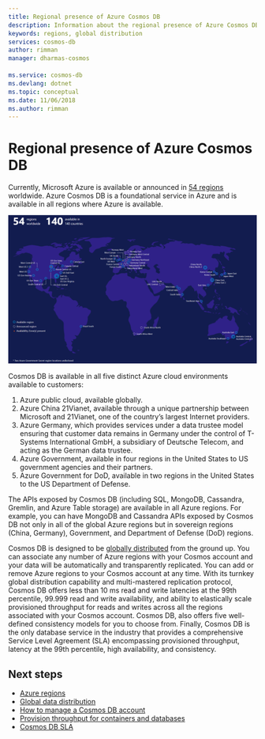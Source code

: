 ```yaml
---
title: Regional presence of Azure Cosmos DB
description: Information about the regional presence of Azure Cosmos DB and different cloud environments that are available
keywords: regions, global distribution
services: cosmos-db
author: rimman
manager: dharmas-cosmos

ms.service: cosmos-db
ms.devlang: dotnet
ms.topic: conceptual
ms.date: 11/06/2018
ms.author: rimman
---
```

# Regional presence of Azure Cosmos DB

Currently, Microsoft Azure is available or announced in [54 regions](https://azure.microsoft.com/en-us/global-infrastructure/regions/) worldwide. Azure Cosmos DB is a foundational service in Azure and is available in all regions where Azure is available.

![Azure Cosmos DB regional availability](./media/regional-presence/regional-presence.png)

Cosmos DB is available in all five distinct Azure cloud environments available to customers:

1. Azure public cloud, available globally.
2. Azure China 21Vianet, available through a unique partnership between Microsoft and 21Vianet, one of the country’s largest Internet providers.
3. Azure Germany, which provides services under a data trustee model ensuring that customer data remains in Germany under the control of T-Systems International GmbH, a subsidiary of Deutsche Telecom, and acting as the German data trustee.
4. Azure Government, available in four regions in the United States to US government agencies and their partners.
5. Azure Government for DoD, available in two regions in the United States to the US Department of Defense.

The APIs exposed by Cosmos DB (including SQL, MongoDB, Cassandra, Gremlin, and Azure Table storage) are available in all Azure regions. For example, you can have MongoDB and Cassandra APIs exposed by Cosmos DB not only in all of the global Azure regions but in sovereign regions (China, Germany), Government, and Department of Defense (DoD) regions.

Cosmos DB is designed to be [globally distributed](distribute-data-globally.md) from the ground up. You can associate any number of Azure regions with your Cosmos account and your data will be automatically and transparently replicated. You can add or remove Azure regions to your Cosmos account at any time. With its turnkey global distribution capability and multi-mastered replication protocol, Cosmos DB offers less than 10 ms read and write latencies at the 99th percentile, 99.999 read and write availability, and ability to elastically scale provisioned throughput for reads and writes across all the regions associated with your Cosmos account. Cosmos DB, also offers five well-defined consistency models for you to choose from. Finally, Cosmos DB is the only database service in the industry that provides a comprehensive Service Level Agreement (SLA) encompassing provisioned throughput, latency at the 99th percentile, high availability, and consistency.

## Next steps

* [Azure regions](https://azure.microsoft.com/en-us/global-infrastructure/regions/)
* [Global data distribution](distribute-data-globally.md)
* [How to manage a Cosmos DB account](manage-account.md)
* [Provision throughput for containers and databases](set-throughput.md)
* [Cosmos DB SLA](https://azure.microsoft.com/en-us/support/legal/sla/cosmos-db/v1_2/)
